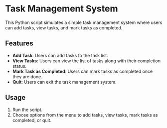 # Task Management System

This Python script simulates a simple task management system where users can add tasks, view tasks, and mark tasks as completed.

## Features

- **Add Task**: Users can add tasks to the task list.
- **View Tasks**: Users can view the list of tasks along with their completion status.
- **Mark Task as Completed**: Users can mark tasks as completed once they are done.
- **Quit**: Users can exit the task management system.

## Usage

1. Run the script.
2. Choose options from the menu to add tasks, view tasks, mark tasks as completed, or quit.
